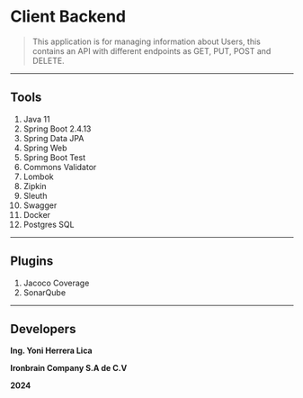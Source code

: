 # Client Backend
> This application is for managing information about Users, 
> this contains an API with different endpoints as GET, PUT, POST and DELETE.

****

## Tools
1. Java 11
2. Spring Boot 2.4.13
3. Spring Data JPA
4. Spring Web
5. Spring Boot Test
6. Commons Validator
7. Lombok
8. Zipkin
9. Sleuth
10. Swagger
11. Docker
12. Postgres SQL

****

## Plugins
1. Jacoco Coverage
2. SonarQube

****

## Developers

**Ing. Yoni Herrera Lica**

**Ironbrain Company S.A de C.V**

**2024**